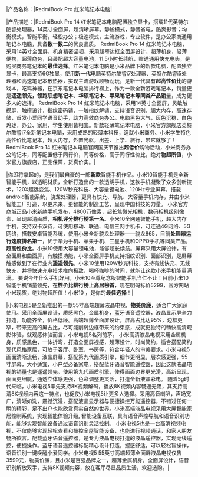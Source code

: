 

|产品名称：|RedmiBook Pro 红米笔记本电脑|

|产品描述：|RedmiBook Pro 14 红米笔记本电脑配置独立显卡，搭载11代英特尔酷睿处理器，14英寸全面屏，超清晰屏幕。静谧模式，静音省电，酷爽影音；均衡模式，智能平衡，轻松办公；极速模式，主流游戏，专业软件，是办公家商通用笔记本电脑，具备**数一数二**的优良品质。 RedmiBook Pro 14 红米笔记本电脑，采用14英寸全面屏，机身精密坚韧，采用超窄边框全面屏设计，超薄机身，轻薄便携，超薄商务，且装配超大容量电池，11.5小时长续航，赠送通用快充电头，是购买商务笔记本的**最佳选择**。红米笔记本电脑是小米品牌下的新款电脑，配置独立显卡，最高支持6G独显，使用**新一代**电脑英特尔酷睿i7处理器、英特尔酷睿i5处理器和高速笔记本散热器，实现主流游戏顺畅劲玩，是新一代具有**超高性价比**的游戏本，吃鸡神器，在京东笔记本电脑排行榜上，作为一款全新游戏笔记本，销量更是**遥遥领先，领跑联想笔记本、华硕笔记本、苹果笔记本等同类产品销**量，成为更多人的选择。 RedmiBook Pro 14 红米笔记本电脑，采用14英寸全面屏，灵敏触摸屏，触摸设计，指纹密码锁，一触指纹解锁，支持语音识别，超大内存，高速存储，首发小爱同学语音助手，助力高效商务办公。电脑黑色大气，灰色沉稳，白色玲珑，办公、家用、学生使用皆相宜。新款轻薄笔记本电脑，小米官方旗舰店英特尔酷睿i7全新笔记本电脑，采用成熟的轻薄本科技，造就小米商务、小米学生特色高性价比笔记本，超大内存，外置光驱，出差、上学、旅行，带它就够了！ RedmiBook Pro 14 红米笔记本电脑官网国庆节推出**超低价**购物活动，小米商务办公笔记本，同等配置低于同行价，同等价格，高于同行性价比，绝对**物超所值**，小米官方旗舰店，正品保障，货真价实。|


|你即将拿起的，是我们最自豪的一部**新款**智能手机作品。小米10智能手机是全新智能手机，以透明材质，全新打造出的一款透明手机，这款手机凝聚了众多创新技术，120X超远变焦、120W秒充科技、大容量锂电池、120Hz专业屏幕，搭载android智能系统，骁龙处理器，更具有快充、导航、大容量手机内存，并由小米智能工厂打造，以更未来、更智能的制造工艺，呈现中国科技的力量。 小米官方商城正品小米新款手机发布，4800万像素，超长焦微光相机，数码相机级别像素，呈现超清画质，**相机评分排行榜第一名**。小米10全网通智能手机，超大内存手机，支持双卡双待，可使用移动、联通、电信三网手机卡，可连通4G网络、5G网络，搭载安卓智能系统，使用小米全新骁龙处理器——骁龙865，目前**处理器运行速度排名第一**，优于华为手机、苹果手机、三星手机和OPPO手机等同类产品，**超高性价比**。小米10使用大容量锂电池，能够超长续航。屏幕采用大屏设计，有全面屏和曲面屏，有触摸功能，小米全面屏手机支持指纹识别、面部识别，是屏幕触感做到了在行业内**遥遥领先**。小米10使用120W秒充科技，支持有线快充、无线快充，并将快速充电技术推向极致，喝杯咖啡的时间，就能让这款小米手机能量满满。 要说今年什么手机好用，小米10至尊纪念版智能手机当仁不让！目前小米10智能手机销量领先，在**性价比排行榜上高居榜首**，现在明码标价5299，官方网站小米现货，绝对物超所值！小米10 ，是你的**最佳选择**！|


|小米电视5是全新推出的一款55寸高端超薄液晶电视，**物美价廉**，适合广大家庭使用。采用全面屏设计，质感黑色，金属机身，蓝牙语音遥控器，液晶显示屏全力打造，功能齐全，价格低廉。高端超薄全面屏设计，屏高占比达95%，边框更窄，带来更高的屏占比，尽可能削弱边框带来的约束感，成就更独特的畅快高清观影体验，就观感体验而言，小米电视5名列前茅。 小米高清液晶电视采用金属机身，质感黑色，一体折弯，打造全面屏视感，超薄设计，时尚简约，适合搭配简约现代风格家居，可放于客厅、卧室、书房等，符合年轻人的审美要求。小米电视5画面清晰流畅，液晶屏幕，搭配第九代画质引擎，细节更明显，层次感更强，55寸屏幕，大小适宜，小户型必备家电，搭配蓝牙语音智能遥控器，因此这款液晶电视的销量也是遥遥领先。使用第九代画质引擎，使得画面边界更光滑，高新呈现，画面更细腻，通透立体感更强，色彩调整更灵活，打造全新液晶彩电。 随着5g时代来临，小米电视5率先支持8K视频解码，播放8K视频内容畅通无阻，其支持高清8K视频内容这一特点，也促使小米电视5让更多人选择。采用高音喇叭，声场宽广，清晰如洗，震撼沉浸，搭配液晶显示器与便捷操控万能遥控器，不错过任何一瞬的精彩，足不出户也能欣赏真实自然的世界。小米高端液晶电视采用大屏智能家居控制系统，实现智能体验升级, 智能设备互联，具有语音声控导航和语音识别功能，能够实现智能设备通过语音识别灵活控制。 小米电视5也是一台高清视频电视，不仅能够实现轻松查看和操控全屋智能设备，也能进行视频通话，和家人朋友畅所欲言。配载蓝牙语音遥控器，是专为液晶电视打造的液晶遥控器，实现无线遥控，便捷操作。蓝牙语音遥控器标配精心设计打造，握感舒适，可以轻松盲操作，语音识别一键唤醒小爱同学。小米电视5 55英寸高端超薄全面屏液晶电视仅售3599元，物美价廉，且小米是百强品牌之一，超薄金属机身，全面屏设计，语音识别解放双手，支持8K视频内容，放在客厅尽显品质生活，欢迎选购。|
